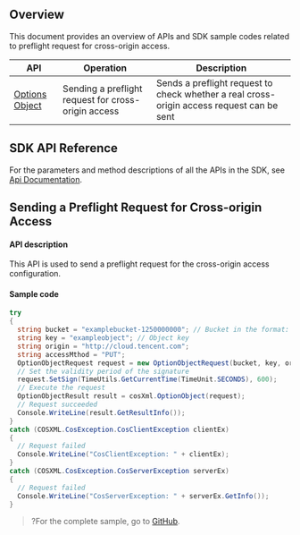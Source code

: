 ## Overview

This document provides an overview of APIs and SDK sample codes related to preflight request for cross-origin access.

| API | Operation | Description |
| ------------------------------------------------------------ | -------------- | ----------------------------------------- |
| [Options Object](https://intl.cloud.tencent.com/document/product/436/8288) | Sending a preflight request for cross-origin access | Sends a preflight request to check whether a real cross-origin access request can be sent |

## SDK API Reference

For the parameters and method descriptions of all the APIs in the SDK, see [Api Documentation](https://cos-dotnet-sdk-doc-1253960454.file.myqcloud.com/).

## Sending a Preflight Request for Cross-origin Access

#### API description 
This API is used to send a preflight request for the cross-origin access configuration.

#### Sample code

[//]: # (.cssg-snippet-option-object)
```cs
try
{
  string bucket = "examplebucket-1250000000"; // Bucket in the format: BucketName-APPID
  string key = "exampleobject"; // Object key
  string origin = "http://cloud.tencent.com";
  string accessMthod = "PUT";
  OptionObjectRequest request = new OptionObjectRequest(bucket, key, origin, accessMthod);
  // Set the validity period of the signature
  request.SetSign(TimeUtils.GetCurrentTime(TimeUnit.SECONDS), 600);
  // Execute the request
  OptionObjectResult result = cosXml.OptionObject(request);
  // Request succeeded
  Console.WriteLine(result.GetResultInfo());
}
catch (COSXML.CosException.CosClientException clientEx)
{
  // Request failed
  Console.WriteLine("CosClientException: " + clientEx);
}
catch (COSXML.CosException.CosServerException serverEx)
{
  // Request failed
  Console.WriteLine("CosServerException: " + serverEx.GetInfo());
}
```

>?For the complete sample, go to [GitHub](https://github.com/tencentyun/cos-snippets/tree/master/dotnet/dist/BucketCORS.cs).

